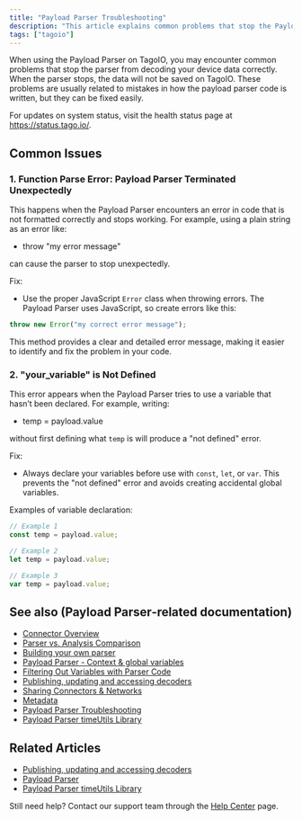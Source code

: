 ```yaml
---
title: "Payload Parser Troubleshooting"
description: "This article explains common problems that stop the Payload Parser from decoding device data on TagoIO and provides straightforward fixes for each issue."
tags: ["tagoio"]
---
```

When using the Payload Parser on TagoIO, you may encounter common problems that stop the parser from decoding your device data correctly. When the parser stops, the data will not be saved on TagoIO. These problems are usually related to mistakes in how the payload parser code is written, but they can be fixed easily.

For updates on system status, visit the health status page at https://status.tago.io/.

## Common Issues

### 1. Function Parse Error: Payload Parser Terminated Unexpectedly
This happens when the Payload Parser encounters an error in code that is not formatted correctly and stops working. For example, using a plain string as an error like:
- throw "my error message"

can cause the parser to stop unexpectedly.

Fix:
- Use the proper JavaScript `Error` class when throwing errors. The Payload Parser uses JavaScript, so create errors like this:

```javascript
throw new Error("my correct error message");
```

This method provides a clear and detailed error message, making it easier to identify and fix the problem in your code.

### 2. "your_variable" is Not Defined
This error appears when the Payload Parser tries to use a variable that hasn’t been declared. For example, writing:
- temp = payload.value

without first defining what `temp` is will produce a "not defined" error.

Fix:
- Always declare your variables before use with `const`, `let`, or `var`. This prevents the "not defined" error and avoids creating accidental global variables.
  
Examples of variable declaration:

```javascript
// Example 1
const temp = payload.value;
```

```javascript
// Example 2
let temp = payload.value;
```

```javascript
// Example 3
var temp = payload.value;
```

## See also (Payload Parser‑related documentation)
- [Connector Overview](../integrations/)
- [Parser vs. Analysis Comparison](../analysis/parser-vs-analysis-comparison)
- [Building your own parser](../payload-parser/building-your-own-parser)
- [Payload Parser - Context & global variables](../payload-parser/-context-global-variables)
- [Filtering Out Variables with Parser Code](../payload-parser/filtering-out-variables-with-parser-code)
- [Publishing, updating and accessing decoders](../payload-parser/publishing-updating-and-accessing-decoders)
- [Sharing Connectors & Networks](../integrations/sharing-connectors-networks)
- [Metadata](../devices/data-management/metadata)
- [Payload Parser Troubleshooting](payload-parser-troubleshooting)
- [Payload Parser timeUtils Library](../payload-parser/-timeutils-library)

## Related Articles
- [Publishing, updating and accessing decoders](publishing-updating-accessing-decoders)
- [Payload Parser](payload-parser)
- [Payload Parser timeUtils Library](../payload-parser/-timeutils-library)

Still need help? Contact our support team through the [Help Center](https://help.tago.io/portal/en/newticket?) page.

<!-- Image placeholder removed for build -->